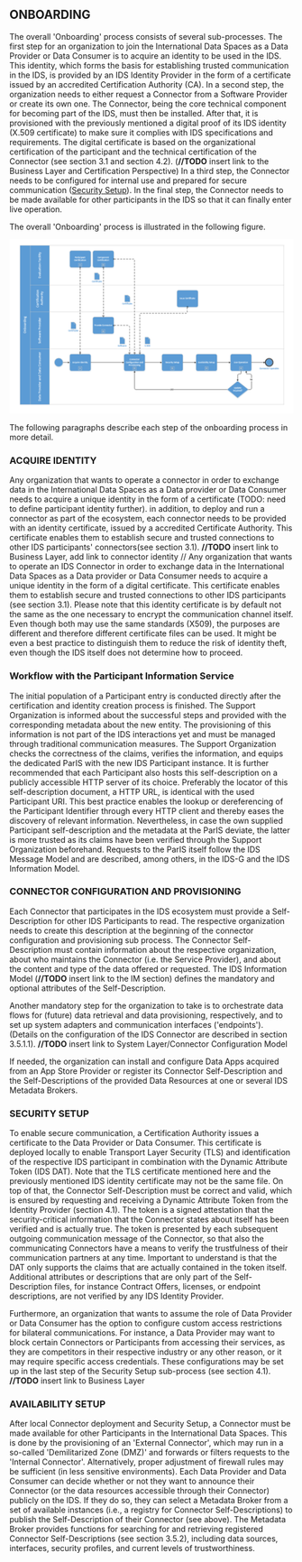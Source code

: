 ## ONBOARDING

The overall 'Onboarding' process consists of several sub-processes. The first step for an organization to join the International Data Spaces as a Data Provider or Data Consumer is to acquire an identity to be used in the IDS.  <!-- old: This identity, which forms the basis for establishing trusted communication in the IDS, is provided by the Certification Body and an Evaluation Facility in the form of a certificate issued by an Identity Provider. -->
This identity, which forms the basis for establishing trusted communication in the IDS, is provided by an IDS Identity Provider in the form of a certificate issued by an accredited Certification Authority (CA).
In a second step, the organization needs to either request a Connector from a Software Provider or create its own one. The Connector, being the core technical component for becoming part of the IDS, must then be installed. After that, it is provisioned with the previously mentioned a digital proof of its IDS identity (X.509 certificate) to make sure it complies with IDS specifications and requirements. The digital certificate is based on the organizational certification of the participant and the technical certification of the Connector (see section 3.1 and section 4.2). (**//TODO** insert link to the Business Layer and Certification Perspective) In a third step, the Connector needs to be configured for internal use and prepared for secure communication ([Security Setup](#security-setup)). In the final step, the Connector needs to be made available for other participants in the IDS so that it can finally enter live operation.


The overall 'Onboarding' process is illustrated in the following figure.

![Onboarding process](../../media/image22.png)

The following paragraphs describe each step of the onboarding process in more detail.


### ACQUIRE IDENTITY
Any organization that wants to operate a connector in order to exchange data in the International Data Spaces as a Data provider or Data Consumer needs to acquire a unique identity in the form of a certificate (TODO: need to define participant identity further). in addition, to deploy and run a connector as part of the ecosystem, each connector needs to be provided with an identity certificate, issued by a accredited Certificate Authority. This certificate enables them to establish secure and trusted connections to other IDS participants' connectors(see section 3.1).
**//TODO** insert link to  Business Layer, add link to connector identity
// Any organization that wants to operate an IDS Connector in order to exchange data in the International Data Spaces as a Data provider or Data Consumer needs to acquire a unique identity in the form of a digital certificate. This certificate enables them to establish secure and trusted connections to other IDS participants (see section 3.1). Please note that this identity certificate is by default not the same as the one necessary to encrypt the communication channel itself. Even though both may use the same standards (X509), the purposes are different and therefore different certificate files can be used. It might be even a best practice to distinguish them to reduce the risk of identity theft, even though the IDS itself does not determine how to proceed.



### Workflow with the Participant Information Service

The initial population of a Participant entry is conducted directly after the certification and identity creation process is finished. The Support Organization is informed about the successful steps and provided with the corresponding metadata about the new entity. The provisioning of this information is not part of the IDS interactions yet and must be managed through traditional communication measures. The Support Organization checks the correctness of the claims, verifies the information, and equips the dedicated ParIS with the new IDS Participant instance. It is further recommended that each Participant also hosts this self-description on a publicly accessible HTTP server of its choice. Preferably the locator of this self-description document, a HTTP URL, is identical with the used Participant URI. This best practice enables the lookup or dereferencing of the Participant Identifier through every HTTP client and thereby eases the discovery of relevant information. Nevertheless, in case the own supplied Participant self-description and the metadata at the ParIS deviate, the latter is more trusted as its claims have been verified through the Support Organization beforehand. Requests to the ParIS itself follow the IDS Message Model and are described, among others, in the IDS-G and the IDS Information Model.

### CONNECTOR CONFIGURATION AND PROVISIONING
Each Connector that participates in the IDS ecosystem must provide a Self-Description for other IDS Participants to read. The respective organization needs to create this description at the beginning of the connector configuration and provisioning sub process. The Connector Self-Description must contain information about the respective organization, about who maintains the Connector (i.e. the Service Provider), and about the content and type of the data offered or requested. The IDS Information Model (**//TODO** insert link to the IM section) defines the mandatory and optional attributes of the Self-Description.

Another mandatory step for the organization to take is to orchestrate data flows for (future) data retrieval and data provisioning, respectively, and to set up system adapters and communication interfaces ('endpoints'). (Details on the configuration of the IDS Connector are described in section 3.5.1.1). **//TODO** insert link to  System Layer/Connector Configuration Model

If needed, the organization can install and configure Data Apps acquired from an App Store Provider or register its Connector Self-Description and the Self-Descriptions of the provided Data Resources at one or several IDS Metadata Brokers.

### SECURITY SETUP
To enable secure communication, a Certification Authority issues a certificate to the Data Provider or Data Consumer. This certificate is deployed locally to enable Transport Layer Security (TLS) and identification of the respective IDS participant in combination with the Dynamic Attribute Token (IDS DAT). Note that the TLS certificate mentioned here and the previously mentioned IDS identity certificate may not be the same file. On top of that, the Connector Self-Description must be correct and valid, which is ensured by requesting and receiving a Dynamic Attribute Token from the Identity Provider (section 4.1). The token is a signed attestation that the security-critical information that the Connector states about itself has been verified and is actually true. The token is presented by each subsequent outgoing communication message of the Connector, so that also the communicating Connectors have a means to verify the trustfulness of their communication partners at any time. Important to understand is that the DAT only supports the claims that are actually contained in the token itself. Additional attributes or descriptions that are only part of the Self-Description files, for instance Contract Offers, licenses, or endpoint descriptions, are not verified by any IDS Identity Provider.

Furthermore, an organization that wants to assume the role of Data Provider or Data Consumer has the option to configure custom access restrictions for bilateral communications. For instance, a Data Provider may want to block certain Connectors or Participants from accessing their services, as they are competitors in their respective industry or any other reason, or it may require specific access credentials. These configurations may be set up in the last step of the Security Setup sub-process (see section 4.1). **//TODO** insert link to  Business Layer

### AVAILABILITY SETUP
After local Connector deployment and Security Setup, a Connector must be made available for other Participants in the International Data Spaces. This is done by the provisioning of an 'External Connector', which may run in a so-called 'Demilitarized Zone (DMZ)' and forwards or filters requests to the 'Internal Connector'. Alternatively, proper adjustment of firewall rules may be sufficient (in less sensitive environments). Each Data Provider and Data Consumer can decide whether or not they want to announce their Connector (or the data resources accessible through their Connector) publicly on the IDS. If they do so, they can select a Metadata Broker from a
set of available instances (i.e., a registry for Connector Self-Descriptions) to publish the Self-Description of their Connector (see above). The Metadata Broker provides functions for searching for and retrieving registered Connector Self-Descriptions (see section 3.5.2), including data sources, interfaces, security profiles, and current levels of trustworthiness.
